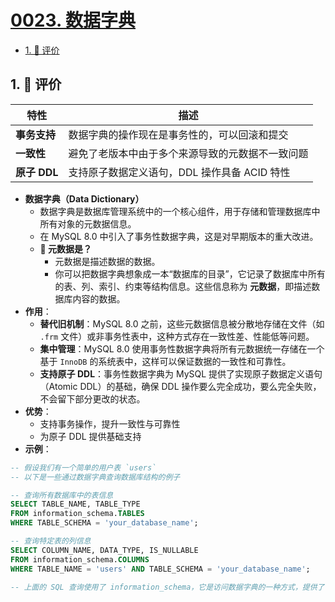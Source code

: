 # [0023. 数据字典](https://github.com/tnotesjs/TNotes.sql/tree/main/notes/0023.%20%E6%95%B0%E6%8D%AE%E5%AD%97%E5%85%B8)

<!-- region:toc -->

- [1. 🫧 评价](#1--评价)

<!-- endregion:toc -->

## 1. 🫧 评价

| 特性         | 描述                                             |
| ------------ | ------------------------------------------------ |
| **事务支持** | 数据字典的操作现在是事务性的，可以回滚和提交     |
| **一致性**   | 避免了老版本中由于多个来源导致的元数据不一致问题 |
| **原子 DDL** | 支持原子数据定义语句，DDL 操作具备 ACID 特性     |

- **数据字典（Data Dictionary）**
  - 数据字典是数据库管理系统中的一个核心组件，用于存储和管理数据库中所有对象的元数据信息。
  - 在 MySQL 8.0 中引入了事务性数据字典，这是对早期版本的重大改进。
  - **🤔 元数据是？**
    - 元数据是描述数据的数据。
    - 你可以把数据字典想象成一本“数据库的目录”，它记录了数据库中所有的表、列、索引、约束等结构信息。这些信息称为 **元数据**，即描述数据库内容的数据。
- **作用**：
  - **替代旧机制**：MySQL 8.0 之前，这些元数据信息被分散地存储在文件（如 `.frm` 文件）或非事务性表中，这种方式存在一致性差、性能低等问题。
  - **集中管理**：MySQL 8.0 使用事务性数据字典将所有元数据统一存储在一个基于 `InnoDB` 的系统表中，这样可以保证数据的一致性和可靠性。
  - **支持原子 DDL**：事务性数据字典为 MySQL 提供了实现原子数据定义语句（Atomic DDL）的基础，确保 DDL 操作要么完全成功，要么完全失败，不会留下部分更改的状态。
- **优势**：
  - 支持事务操作，提升一致性与可靠性
  - 为原子 DDL 提供基础支持
- **示例**：

```sql
-- 假设我们有一个简单的用户表 `users`
-- 以下是一些通过数据字典查询数据库结构的例子

-- 查询所有数据库中的表信息
SELECT TABLE_NAME, TABLE_TYPE
FROM information_schema.TABLES
WHERE TABLE_SCHEMA = 'your_database_name';

-- 查询特定表的列信息
SELECT COLUMN_NAME, DATA_TYPE, IS_NULLABLE
FROM information_schema.COLUMNS
WHERE TABLE_NAME = 'users' AND TABLE_SCHEMA = 'your_database_name';

-- 上面的 SQL 查询使用了 information_schema，它是访问数据字典的一种方式，提供了关于数据库对象的标准化视图。
```
